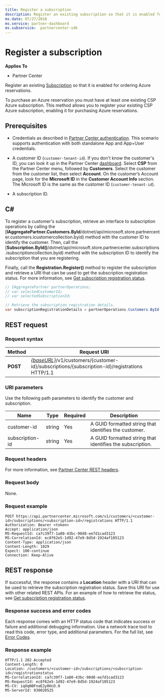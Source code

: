 ```yaml
---
title: Register a subscription
description: Register an existing subscription so that it is enabled for ordering Azure reservations.
ms.date: 07/27/2018
ms.service: partner-dashboard
ms.subservice:  partnercenter-sdk
---
```


# Register a subscription

**Applies To**

- Partner Center

Register an existing [Subscription](subscription-resources.md) so that it is enabled for ordering Azure reservations.

To purchase an Azure reservation you must have at least one existing CSP Azure subscription. This method allows you to register your existing CSP Azure subscription, enabling it for purchasing Azure reservations.

## Prerequisites

- Credentials as described in [Partner Center authentication](partner-center-authentication.md). This scenario supports authentication with both standalone App and App+User credentials.

- A customer ID (`customer-tenant-id`). If you don't know the customer's ID, you can look it up in the Partner Center [dashboard](https://partner.microsoft.com/dashboard). Select **CSP** from the Partner Center menu, followed by **Customers**. Select the customer from the customer list, then select **Account**. On the customer’s Account page, look for the **Microsoft ID** in the **Customer Account Info** section. The Microsoft ID is the same as the customer ID  (`customer-tenant-id`).

- A subscription ID.

## C\#

To register a customer's subscription, retrieve an interface to subscription operations by calling the [**IAggregatePartner.Customers.ById**/dotnet/api/microsoft.store.partnercenter.customers.icustomercollection.byid) method with the customer ID to identify the customer. Then, call the [**Subscription.ById()**/dotnet/api/microsoft.store.partnercenter.subscriptions.isubscriptioncollection.byid) method with the subscription ID to identify the subscription that you are registering.

Finally, call the **Registration.Register()** method to register the subscription and retrieve a URI that can be used to get the subscription registration status. For more information, see [Get subscription registration status](get-subscription-registration-status.md).

``` csharp
// IAggregatePartner partnerOperations;
// var selectedCustomerId;
// var selectedSubscriptionId;

// Retrieve the subscription registration details.
var subscriptionRegistrationDetails = partnerOperations.Customers.ById(selectedCustomerId).Subscriptions.ById(selectedSubscriptionId).Registration.Register();
```

## REST request

### Request syntax

| Method    | Request URI                                                                                                                        |
|-----------|------------------------------------------------------------------------------------------------------------------------------------|
| **POST**  | [*{baseURL}*](partner-center-rest-urls.md)/v1/customers/{customer-id}/subscriptions/{subscription-id}/registrations HTTP/1.1 |

### URI parameters

Use the following path parameters to identify the customer and subscription.

| Name                    | Type       | Required | Description                                                   |
|-------------------------|------------|----------|---------------------------------------------------------------|
| customer-id             | string     | Yes      | A GUID formatted string that identifies the customer.         |
| subscription-id         | string     | Yes      | A GUID formatted string that identifies the subscription.     |

### Request headers

For more information, see [Partner Center REST headers](headers.md).

### Request body

None.

### Request example

```http
POST https://api.partnercenter.microsoft.com/v1/customers/<customer-id>/subscriptions/<subscription-id>/registrations HTTP/1.1
Authorization: Bearer <token>
Accept: application/json
MS-RequestId: ca7c39f7-1a80-43bc-90d8-ee7d1cad3123
MS-CorrelationId: ec8f62e5-1d92-47e9-8d5d-1924af105123
Content-Type: application/json
Content-Length: 1029
Expect: 100-continue
Connection: Keep-Alive
```

## REST response

If successful, the response contains a **Location** header with a URI that can be used to retrieve the subscription registration status. Save this URI for use with other related REST APIs. For an example of how to retrieve the status, see [Get subscription registration status](get-subscription-registration-status.md).

### Response success and error codes

Each response comes with an HTTP status code that indicates success or failure and additional debugging information. Use a network trace tool to read this code, error type, and additional parameters. For the full list, see [Error Codes](error-codes.md).

### Response example

```http
HTTP/1.1 202 Accepted
Content-Length: 0
Location: /customers/<customer-id>/subscriptions/<subscription-id>/registrationstatus
MS-CorrelationId: ca7c39f7-1a80-43bc-90d8-ee7d1cad3123
MS-RequestId: ec8f62e5-1d92-47e9-8d5d-1924af105123
MS-CV: iqOqN0FnaE2y0HcD.0
MS-ServerId: 030020525
```
